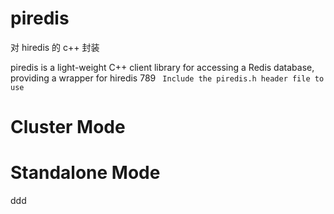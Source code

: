 # piredis

对 hiredis 的 c++ 封装


piredis is a light-weight C++ client library for accessing a Redis database, providing a wrapper for hiredis
789
` Include the piredis.h header file to use`

# Cluster Mode

# Standalone Mode


ddd
